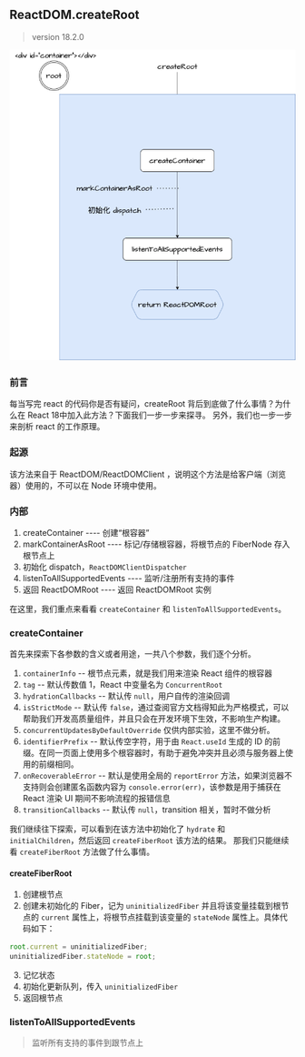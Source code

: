 ## ReactDOM.createRoot

> version 18.2.0

![createRoot](../public/img/createRoot.png)

### 前言

每当写完 react 的代码你是否有疑问，createRoot 背后到底做了什么事情？为什么在 React 18中加入此方法？下面我们一步一步来探寻。
另外，我们也一步一步来剖析 react 的工作原理。

### 起源

该方法来自于 ReactDOM/ReactDOMClient ，说明这个方法是给客户端（浏览器）使用的，不可以在 Node 环境中使用。

### 内部

1. createContainer ---- 创建“根容器”
2. markContainerAsRoot ---- 标记/存储根容器，将根节点的 FiberNode 存入根节点上
3. 初始化 dispatch，`ReactDOMClientDispatcher`
4. listenToAllSupportedEvents ---- 监听/注册所有支持的事件
5. 返回 ReactDOMRoot ---- 返回 ReactDOMRoot 实例

在这里，我们重点来看看 `createContainer` 和 `listenToAllSupportedEvents`。

### createContainer

首先来探索下各参数的含义或者用途，一共八个参数，我们逐个分析。

1. `containerInfo` -- 根节点元素，就是我们用来渲染 React 组件的根容器
2. `tag` -- 默认传数值 1，React 中变量名为 `ConcurrentRoot`
3. `hydrationCallbacks` -- 默认传 `null`，用户自传的渲染回调
4. `isStrictMode` -- 默认传 `false`，通过查阅官方文档得知此为严格模式，可以帮助我们开发高质量组件，并且只会在开发环境下生效，不影响生产构建。
5. `concurrentUpdatesByDefaultOverride` 仅供内部实验，这里不做分析。
6. `identifierPrefix` -- 默认传空字符，用于由 `React.useId` 生成的 ID 的前缀。在同一页面上使用多个根容器时，有助于避免冲突并且必须与服务器上使用的前缀相同。
7. `onRecoverableError` -- 默认是使用全局的 `reportError` 方法，如果浏览器不支持则会创建匿名函数内容为 `console.error(err)`，该参数是用于捕获在 React 渲染 UI 期间不影响流程的报错信息
8. `transitionCallbacks` -- 默认传 `null`，transition 相关，暂时不做分析

我们继续往下探索，可以看到在该方法中初始化了 `hydrate` 和 `initialChildren`，然后返回 `createFiberRoot` 该方法的结果。
那我们只能继续看 `createFiberRoot` 方法做了什么事情。

#### createFiberRoot

1. 创建根节点
2. 创建未初始化的 Fiber，记为 `uninitializedFiber` 并且将该变量挂载到根节点的 `current` 属性上，将根节点挂载到该变量的 `stateNode` 属性上。具体代码如下：
```js
root.current = uninitializedFiber;
uninitializedFiber.stateNode = root;
```
3. 记忆状态
4. 初始化更新队列，传入 `uninitializedFiber`
5. 返回根节点

### listenToAllSupportedEvents

> 监听所有支持的事件到跟节点上